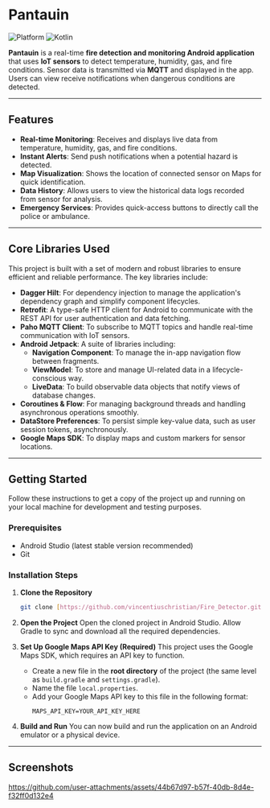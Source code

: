 # Pantauin

![Platform](https://img.shields.io/badge/Platform-Android-green.svg)
![Kotlin](https://img.shields.io/badge/Kotlin-100%25-blue.svg)

**Pantauin** is a real-time **fire detection and monitoring Android application** that uses **IoT sensors** to detect temperature, humidity, gas, and fire conditions. Sensor data is transmitted via **MQTT** and displayed in the app. Users can view receive notifications when dangerous conditions are detected.

---

## Features

* **Real-time Monitoring**: Receives and displays live data from temperature, humidity, gas, and fire conditions.
* **Instant Alerts**: Send push notifications when a potential hazard is detected.
* **Map Visualization**: Shows the location of connected sensor on Maps for quick identification.
* **Data History**: Allows users to view the historical data logs recorded from sensor for analysis.
* **Emergency Services**: Provides quick-access buttons to directly call the police or ambulance.


---

## Core Libraries Used

This project is built with a set of modern and robust libraries to ensure efficient and reliable performance. The key libraries include:

* **Dagger Hilt**: For dependency injection to manage the application's dependency graph and simplify component lifecycles.
* **Retrofit**: A type-safe HTTP client for Android to communicate with the REST API for user authentication and data fetching.
* **Paho MQTT Client**: To subscribe to MQTT topics and handle real-time communication with IoT sensors.
* **Android Jetpack**: A suite of libraries including:
    * **Navigation Component**: To manage the in-app navigation flow between fragments.
    * **ViewModel**: To store and manage UI-related data in a lifecycle-conscious way.
    * **LiveData**: To build observable data objects that notify views of database changes.
* **Coroutines & Flow**: For managing background threads and handling asynchronous operations smoothly.
* **DataStore Preferences**: To persist simple key-value data, such as user session tokens, asynchronously.
* **Google Maps SDK**: To display maps and custom markers for sensor locations.

---

## Getting Started

Follow these instructions to get a copy of the project up and running on your local machine for development and testing purposes.

### Prerequisites

* Android Studio (latest stable version recommended)
* Git

### Installation Steps

1.  **Clone the Repository**
    ```bash
    git clone [https://github.com/vincentiuschristian/Fire_Detector.git](https://github.com/vincentiuschristian/Fire_Detector.git)
    ```

2.  **Open the Project**
    Open the cloned project in Android Studio. Allow Gradle to sync and download all the required dependencies.

3.  **Set Up Google Maps API Key (Required)**
    This project uses the Google Maps SDK, which requires an API key to function.

    * Create a new file in the **root directory** of the project (the same level as `build.gradle` and `settings.gradle`).
    * Name the file `local.properties`.
    * Add your Google Maps API key to this file in the following format:
        ```properties
        MAPS_API_KEY=YOUR_API_KEY_HERE
        ```

4.  **Build and Run**
    You can now build and run the application on an Android emulator or a physical device.

---

## Screenshots

https://github.com/user-attachments/assets/44b67d97-b57f-40db-8d4e-f32ff0d132e4